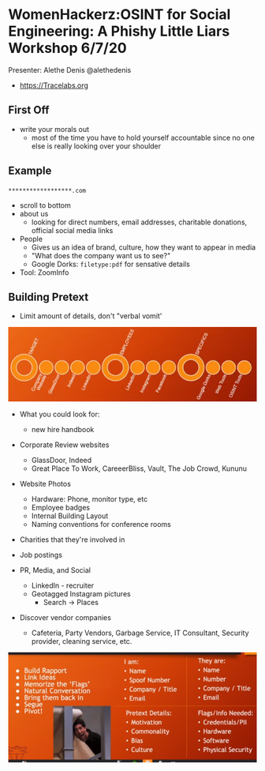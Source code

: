 # WomenHackerz:OSINT for Social Engineering: A Phishy Little Liars Workshop 6/7/20

Presenter: Alethe Denis @alethedenis

- https://Tracelabs.org



## First Off

- write your morals out
  - most of the time you have to hold yourself accountable since no one else is really looking over your shoulder



## Example

`******************.com`

- scroll to bottom
- about us
  - looking for direct numbers, email addresses, charitable donations, official social media links
- People
  - Gives us an idea of brand, culture, how they want to appear in media
  - "What does the company want us to see?"
  - Google Dorks: `filetype:pdf` for sensative details
- Tool: ZoomInfo



## Building Pretext

- Limit amount of details, don't "verbal vomit'

  

![image-20200607153508963](phishyosintWHz.Pictures/image-20200607153508963.png)

- What you could look for:
  - new hire handbook
- Corporate Review websites
  - GlassDoor, Indeed
  - Great Place To Work, CareeerBliss, Vault, The Job Crowd, Kununu
- Website Photos
  - Hardware: Phone, monitor type, etc
  - Employee badges
  - Internal Building Layout
  - Naming conventions for conference rooms
- Charities that they're involved in
- Job postings
- PR, Media, and Social
  - LinkedIn - recruiter
  - Geotagged Instagram pictures
    - Search -> Places

- Discover vendor companies
  - Cafeteria, Party Vendors, Garbage Service, IT Consultant, Security provider, cleaning service, etc.



![image-20200607163633421](phishyosintWHz.Pictures/image-20200607163633421.png)
